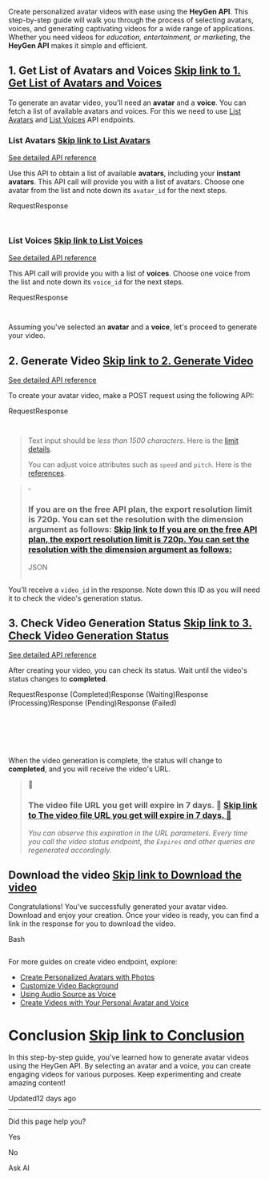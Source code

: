 Create personalized avatar videos with ease using the **HeyGen API**. This step-by-step guide will walk you through the process of selecting avatars, voices, and generating captivating videos for a wide range of applications. Whether you need videos for _education, entertainment, or marketing_, the **HeyGen API** makes it simple and efficient.

## 1\. Get List of Avatars and Voices   [Skip link to 1. Get List of Avatars and Voices](https://docs.heygen.com/docs/create-video\#1-get-list-of-avatars-and-voices)

To generate an avatar video, you'll need an **avatar** and a **voice**. You can fetch a list of available avatars and voices. For this we need to use [List Avatars](https://docs.heygen.com/reference/list-avatars-v2) and [List Voices](https://docs.heygen.com/reference/get-voices) API endpoints.

### List Avatars   [Skip link to List Avatars](https://docs.heygen.com/docs/create-video\#list-avatars)

[See detailed API reference](https://docs.heygen.com/reference/list-avatars-v2)

Use this API to obtain a list of available **avatars**, including your **instant avatars**. This API call will provide you with a list of avatars. Choose one avatar from the list and note down its `avatar_id` for the next steps.

RequestResponse

```rdmd-code lang-shell theme-light

```

```rdmd-code lang-json theme-light

```

### List Voices   [Skip link to List Voices](https://docs.heygen.com/docs/create-video\#list-voices)

[See detailed API reference](https://docs.heygen.com/reference/list-voices-v2)

This API call will provide you with a list of **voices**. Choose one voice from the list and note down its `voice_id` for the next steps.

RequestResponse

```rdmd-code lang-shell theme-light

```

```rdmd-code lang-json theme-light

```

Assuming you've selected an **avatar** and a **voice**, let's proceed to generate your video.

## 2\. Generate Video   [Skip link to 2. Generate Video](https://docs.heygen.com/docs/create-video\#2-generate-video)

[See detailed API reference](https://docs.heygen.com/reference/create-an-avatar-video-v2)

To create your avatar video, make a POST request using the following API:

RequestResponse

```rdmd-code lang-shell theme-light

```

```rdmd-code lang-json theme-light

```

> Text input should be _less than 1500 characters_. Here is the [limit details](https://docs.heygen.com/reference/limits#avatar-input-limits).
>
> You can adjust voice attributes such as `speed` and `pitch`. Here is the [references](https://docs.heygen.com/reference/create-an-avatar-video-v2#voice-settings).

> ▫️
>
> ### If you are on the free API plan, the export resolution limit is 720p. You can set the resolution with the dimension argument as follows:   [Skip link to If you are on the free API plan, the export resolution limit is 720p. You can set the resolution with the dimension argument as follows:](https://docs.heygen.com/docs/create-video\#if-you-are-on-the-free-api-plan-the-export-resolution-limit-is-720p-you-can-set-the-resolution-with-the-dimension-argument-as-follows)
>
> JSON
>
> ```rdmd-code lang-json theme-light
>
> ```

You'll receive a `video_id` in the response. Note down this ID as you will need it to check the video's generation status.

## 3\. Check Video Generation Status   [Skip link to 3. Check Video Generation Status](https://docs.heygen.com/docs/create-video\#3-check-video-generation-status)

[See detailed API reference](https://docs.heygen.com/reference/video-status)

After creating your video, you can check its status. Wait until the video's status changes to **completed**.

RequestResponse (Completed)Response (Waiting)Response (Processing)Response (Pending)Response (Failed)

```rdmd-code lang-shell theme-light

```

```rdmd-code lang-json theme-light

```

```rdmd-code lang-json theme-light

```

```rdmd-code lang-json theme-light

```

```rdmd-code lang-json theme-light

```

```rdmd-code lang-json theme-light

```

When the video generation is complete, the status will change to **completed**, and you will receive the video's URL.

> 📘
>
> ### The video file URL you get will expire in 7 days. 📆   [Skip link to The video file URL you get will expire in 7 days. 📆](https://docs.heygen.com/docs/create-video\#the-video-file-url-you-get-will-expire-in-7-days-)
>
> _You can observe this expiration in the URL parameters. Every time you call the video status endpoint, the `Expires` and other queries are regenerated accordingly._

## Download the video   [Skip link to Download the video](https://docs.heygen.com/docs/create-video\#download-the-video)

Congratulations! You've successfully generated your avatar video. Download and enjoy your creation. Once your video is ready, you can find a link in the response for you to download the video.

Bash

```rdmd-code lang-shell theme-light

```

For more guides on create video endpoint, explore:

- [Create Personalized Avatars with Photos](https://docs.heygen.com/docs/create-personalized-avatars-with-photos)
- [Customize Video Background](https://docs.heygen.com/docs/customize-video-background)
- [Using Audio Source as Voice](https://docs.heygen.com/docs/using-audio-source-as-voice)
- [Create Videos with Your Personal Avatar and Voice](https://docs.heygen.com/docs/create-videos-with-your-personal-avatar-and-voice)

# Conclusion   [Skip link to Conclusion](https://docs.heygen.com/docs/create-video\#conclusion)

In this step-by-step guide, you've learned how to generate avatar videos using the HeyGen API. By selecting an avatar and a voice, you can create engaging videos for various purposes. Keep experimenting and create amazing content!

Updated12 days ago

* * *

Did this page help you?

Yes

No

Ask AI